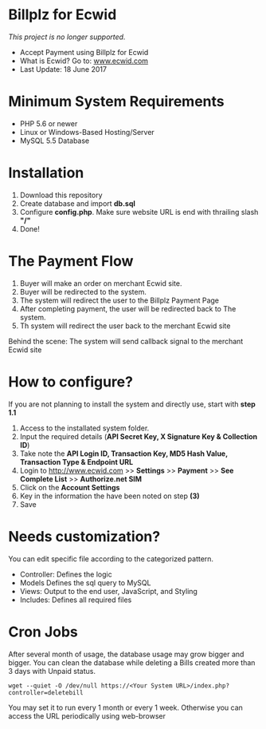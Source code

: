 # Billplz for Ecwid
*This project is no longer supported.*

* Accept Payment using Billplz for Ecwid
* What is Ecwid? Go to: www.ecwid.com
* Last Update: 18 June 2017

# Minimum System Requirements

* PHP 5.6 or newer
* Linux or Windows-Based Hosting/Server
* MySQL 5.5 Database

# Installation

1. Download this repository
2. Create database and import **db.sql**
3. Configure **config.php**. Make sure website URL is end with thrailing slash **"/"**
4. Done!

# The Payment Flow

1. Buyer will make an order on merchant Ecwid site.
2. Buyer will be redirected to the system.
3. The system will redirect the user to the Billplz Payment Page
4. After completing payment, the user will be redirected back to The system.
5. Th system will redirect the user back to the merchant Ecwid site

Behind the scene: The system will send callback signal to the merchant Ecwid site

# How to configure?

If you are not planning to install the system and directly use, start with **step 1.1**

1. Access to the installated system folder.
2. Input the required details (**API Secret Key, X Signature Key & Collection ID**)
3. Take note the **API Login ID, Transaction Key, MD5 Hash Value, Transaction Type & Endpoint URL**
4. Login to http://www.ecwid.com >> **Settings** >> **Payment** >> **See Complete List** >> **Authorize.net SIM**
5. Click on the **Account Settings**
6. Key in the information the have been noted on step **(3)**
7. Save

# Needs customization?

You can edit specific file according to the categorized pattern. 

  * Controller: Defines the logic
  * Models Defines the sql query to MySQL
  * Views: Output to the end user, JavaScript, and Styling
  * Includes: Defines all required files
  
# Cron Jobs

After several month of usage, the database usage may grow bigger and bigger. You can clean the database while deleting a Bills created more than 3 days with Unpaid status.

```
wget --quiet -O /dev/null https://<Your System URL>/index.php?controller=deletebill
```
You may set it to run every 1 month or every 1 week. Otherwise you can access the URL periodically using web-browser

